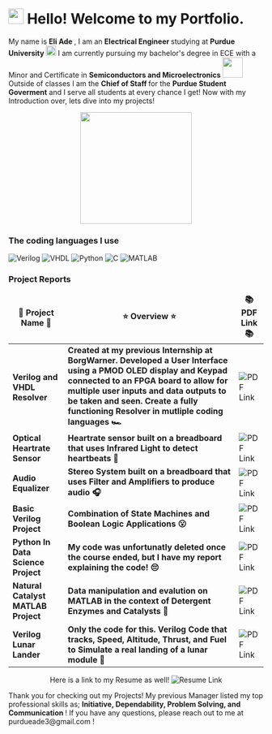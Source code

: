 <h1><img src="https://emojis.slackmojis.com/emojis/images/1620797763/38192/dog_smile.png?1620797763" width="30"/> Hello! Welcome to my Portfolio.</h1>


<p>My name is <b> Eli Ade </b>, I am an <b> Electrical Engineer </b> studying at <b> Purdue University </b> <img src="https://th.bing.com/th/id/OIP.HVoFmkb7c2pCG_vv1IoiKQHaHa?w=172&h=180&c=7&r=0&o=5&pid=1.7" width="20"/> I am currently pursuing my bachelor's degree in ECE with a Minor and Certificate in <b> Semiconductors and Microelectronics </b> <img src="https://th.bing.com/th/id/OIP.jdLRkfpMfwd0PcVfq-ZO3wHaD4?w=341&h=180&c=7&r=0&o=5&pid=1.7" width="40"/> Outside of classes I am the <b> Chief of Staff </b> for the <b>Purdue Student Goverment</b> and I serve all students at every chance I get! Now with my Introduction over, lets dive into my projects! </p>
<p align="center"> <img src="https://th.bing.com/th/id/OIP.8n4E1S2qV49vykWdWkDeygHaEK?w=276&h=180&c=7&r=0&o=5&pid=1.7" width="220"/></p>
<h3>The coding languages I use</h3>
<p>
  <img alt="Verilog" src="https://img.shields.io/badge/-Verilog-45b8d8?style=flat-square&logo=valorant&logoColor=white" />
  <img alt="VHDL" src="https://img.shields.io/badge/-VHDL-8DD6F9?style=flat-square&logo=v&logoColor=white" /> 
  <img alt="Python" src="https://img.shields.io/badge/-Python-46a2f1?style=flat-square&logo=python&logoColor=white" />
  <img alt="C" src="https://img.shields.io/badge/-C-2088FF?style=flat-square&logo=c&logoColor=white" />
  <img alt="MATLAB" src="https://img.shields.io/badge/-MATLAB-1a73e8?style=flat-square&logo=monkeytype&logoColor=white" />
</p>
<h3>Project Reports</h3>
<table>
  <thead align="center">
      <td><b>🚧 Project Name 🚧 </b></td>
      <td><b>⭐ Overview ⭐</b></td>
      <td><b>📚 PDF Link 📚</b></td>
  </thead>
  <tbody>
    <tr>
      <td> <b>Verilog and VHDL Resolver</b></td>
      <td><b> Created at my previous Internship at BorgWarner. Developed a User Interface using a PMOD OLED display and Keypad connected to an FPGA board to allow for multiple user inputs and data outputs to be taken and seen. Create a fully functioning Resolver in mutliple coding languages 🏎️  </b></td>
      <td><img alt="PDF Link" src=""/></td>
    </tr>
    <tr>
      <td> <b>Optical Heartrate Sensor</b></td>
      <td><b> Heartrate sensor built on a breadboard that uses Infrared Light to detect heartbeats 💓  </b></td>
      <td><img alt="PDF Link" src=""/></td>
    </tr>
	  <tr>
      <td> <b>Audio Equalizer</b></td>
      <td><b> Stereo System built on a breadboard that uses Filter and Amplifiers to produce audio  🎧  </b></td>
      <td><img alt="PDF Link" src=""/></td>
    </tr>
    <tr>
      <td> <b>Basic Verilog Project</b></td>
      <td><b> Combination of State Machines and Boolean Logic Applications 😮 </b></td>
      <td><img alt="PDF Link" src=""/></td>
    </tr>
    <tr>
      <td> <b>Python In Data Science Project</b></td>
      <td><b>My code was unfortunatly deleted once the course ended, but I have my report explaining the code! 😔</b></td>
      <td><img alt="PDF Link" src=""/></td>
    </tr>
    <tr>
      <td> <b>Natural Catalyst MATLAB Project</b></td>
      <td><b> Data manipulation and evalution on MATLAB in the context of Detergent Enzymes and Catalysts 🧼 </b></td>
      <td><img alt="PDF Link" src=""/></td>
    </tr>
    <tr>
      <td> <b>Verilog Lunar Lander</b></td>
      <td><b> Only the code for this. Verilog Code that tracks, Speed, Altitude, Thrust, and Fuel to Simulate a real landing of a lunar module 🚀 </b></td>
      <td><img alt="PDF Link" src=""/></td>
    </tr>
  </tbody>
</table>

<p align="center">  Here is a link to my Resume as well! <img alt="Resume Link" src=""/> </p>

<p> Thank you for checking out my Projects! My previous Manager listed my top professional skills as; <b>Initiative, Dependability, Problem Solving, and Communication </b>! If you have any questions, please reach out to me at purdueade3@gmail.com !</p>
